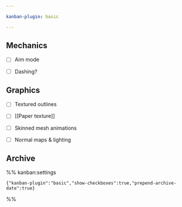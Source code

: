 ```yaml
---

kanban-plugin: basic

---
```


## Mechanics

- [ ] Aim mode
- [ ] Dashing?


## Graphics

- [ ] Textured outlines
- [ ] [[Paper texture]]
- [ ] Skinned mesh animations
- [ ] Normal maps & lighting


## Archive





%% kanban:settings
```
{"kanban-plugin":"basic","show-checkboxes":true,"prepend-archive-date":true}
```
%%